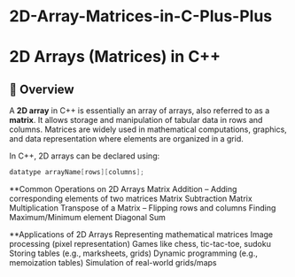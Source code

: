 # 2D-Array-Matrices-in-C-Plus-Plus

# 2D Arrays (Matrices) in C++

## 📌 Overview

A **2D array** in C++ is essentially an array of arrays, also referred to as a **matrix**. It allows storage and manipulation of tabular data in rows and columns. Matrices are widely used in mathematical computations, graphics, and data representation where elements are organized in a grid.

In C++, 2D arrays can be declared using:
```cpp
datatype arrayName[rows][columns];
```
**Common Operations on 2D Arrays
Matrix Addition – Adding corresponding elements of two matrices
Matrix Subtraction
Matrix Multiplication
Transpose of a Matrix – Flipping rows and columns
Finding Maximum/Minimum element
Diagonal Sum

**Applications of 2D Arrays
Representing mathematical matrices
Image processing (pixel representation)
Games like chess, tic-tac-toe, sudoku
Storing tables (e.g., marksheets, grids)
Dynamic programming (e.g., memoization tables)
Simulation of real-world grids/maps

